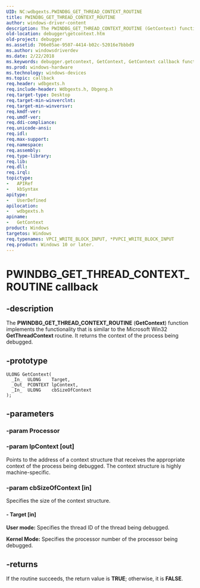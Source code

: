 ```yaml
---
UID: NC:wdbgexts.PWINDBG_GET_THREAD_CONTEXT_ROUTINE
title: PWINDBG_GET_THREAD_CONTEXT_ROUTINE
author: windows-driver-content
description: The PWINDBG_GET_THREAD_CONTEXT_ROUTINE (GetContext) function implements the functionality that is similar to the Microsoft Win32 GetThreadContext routine. It returns the context of the process being debugged.
old-location: debugger\getcontext.htm
old-project: debugger
ms.assetid: 706e05ae-9507-4414-b02c-52016e7bbbd9
ms.author: windowsdriverdev
ms.date: 2/22/2018
ms.keywords: debugger.getcontext, GetContext, GetContext callback function [Windows Debugging], GetContext, PWINDBG_GET_THREAD_CONTEXT_ROUTINE, PWINDBG_GET_THREAD_CONTEXT_ROUTINE, wdbgexts/GetContext, WdbgExts_Ref_52639fac-abbf-4abc-a01f-361d14e49fd0.xml
ms.prod: windows-hardware
ms.technology: windows-devices
ms.topic: callback
req.header: wdbgexts.h
req.include-header: Wdbgexts.h, Dbgeng.h
req.target-type: Desktop
req.target-min-winverclnt: 
req.target-min-winversvr: 
req.kmdf-ver: 
req.umdf-ver: 
req.ddi-compliance: 
req.unicode-ansi: 
req.idl: 
req.max-support: 
req.namespace: 
req.assembly: 
req.type-library: 
req.lib: 
req.dll: 
req.irql: 
topictype:
-	APIRef
-	kbSyntax
apitype:
-	UserDefined
apilocation:
-	wdbgexts.h
apiname:
-	GetContext
product: Windows
targetos: Windows
req.typenames: VPCI_WRITE_BLOCK_INPUT, *PVPCI_WRITE_BLOCK_INPUT
req.product: Windows 10 or later.
---
```


# PWINDBG_GET_THREAD_CONTEXT_ROUTINE callback


## -description


The <b>PWINDBG_GET_THREAD_CONTEXT_ROUTINE</b> (<b>GetContext</b>) function implements the functionality that is similar to the Microsoft Win32 <b>GetThreadContext</b> routine. It returns the context of the process being debugged. 


## -prototype


````
ULONG GetContext(
  _In_  ULONG    Target,
  _Out_ PCONTEXT lpContext,
  _In_  ULONG    cbSizeOfContext
);
````


## -parameters




### -param Processor


### -param lpContext [out]

Points to the address of a context structure that receives the appropriate context of the process being debugged. The context structure is highly machine-specific. 


### -param cbSizeOfContext [in]

Specifies the size of the context structure.


#### - Target [in]

<b>User mode:</b>  Specifies the thread ID of the thread being debugged.

<b>Kernel Mode:</b>  Specifies the processor number of the processor being debugged.


## -returns



If the routine succeeds, the return value is <b>TRUE</b>; otherwise, it is <b>FALSE</b>. 



